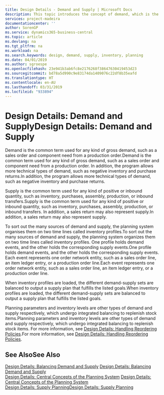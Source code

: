 ```yaml
---
title: Design Details - Demand and Supply | Microsoft Docs
description: This topic introduces the concept of demand, which is the common term used for any kind of gross demand, such as a sales order and component need from a production order.
services: project-madeira
documentationcenter: ''
author: SorenGP
ms.service: dynamics365-business-central
ms.topic: article
ms.devlang: na
ms.tgt_pltfrm: na
ms.workload: na
ms.search.keywords: design, demand, supply, inventory, planning
ms.date: 04/01/2019
ms.author: sgroespe
ms.openlocfilehash: 23e941b3ab6fc8e2176268f38647630419453d23
ms.sourcegitcommit: bd78a5d990c9e83174da1409076c22df8b35eafd
ms.translationtype: HT
ms.contentlocale: en-AU
ms.lasthandoff: 03/31/2019
ms.locfileid: "933894"
---
```

# <a name="design-details-demand-and-supply"></a><span data-ttu-id="24166-103">Design Details: Demand and Supply</span><span class="sxs-lookup"><span data-stu-id="24166-103">Design Details: Demand and Supply</span></span>
<span data-ttu-id="24166-104">Demand is the common term used for any kind of gross demand, such as a sales order and component need from a production order.</span><span class="sxs-lookup"><span data-stu-id="24166-104">Demand is the common term used for any kind of gross demand, such as a sales order and component need from a production order.</span></span> <span data-ttu-id="24166-105">In addition, the program allows more technical types of demand, such as negative inventory and purchase returns.</span><span class="sxs-lookup"><span data-stu-id="24166-105">In addition, the program allows more technical types of demand, such as negative inventory and purchase returns.</span></span>  
  
<span data-ttu-id="24166-106">Supply is the common term used for any kind of positive or inbound quantity, such as inventory, purchases, assembly, production, or inbound transfers.</span><span class="sxs-lookup"><span data-stu-id="24166-106">Supply is the common term used for any kind of positive or inbound quantity, such as inventory, purchases, assembly, production, or inbound transfers.</span></span> <span data-ttu-id="24166-107">In addition, a sales return may also represent supply.</span><span class="sxs-lookup"><span data-stu-id="24166-107">In addition, a sales return may also represent supply.</span></span>  
  
<span data-ttu-id="24166-108">To sort out the many sources of demand and supply, the planning system organises them on two time lines called inventory profiles.</span><span class="sxs-lookup"><span data-stu-id="24166-108">To sort out the many sources of demand and supply, the planning system organizes them on two time lines called inventory profiles.</span></span> <span data-ttu-id="24166-109">One profile holds demand events, and the other holds the corresponding supply events.</span><span class="sxs-lookup"><span data-stu-id="24166-109">One profile holds demand events, and the other holds the corresponding supply events.</span></span> <span data-ttu-id="24166-110">Each event represents one order network entity, such as a sales order line, an item ledger entry, or a production order line.</span><span class="sxs-lookup"><span data-stu-id="24166-110">Each event represents one order network entity, such as a sales order line, an item ledger entry, or a production order line.</span></span>  
  
<span data-ttu-id="24166-111">When inventory profiles are loaded, the different demand-supply sets are balanced to output a supply plan that fulfills the listed goals.</span><span class="sxs-lookup"><span data-stu-id="24166-111">When inventory profiles are loaded, the different demand-supply sets are balanced to output a supply plan that fulfills the listed goals.</span></span>  
  
<span data-ttu-id="24166-112">Planning parameters and inventory levels are other types of demand and supply respectively, which undergo integrated balancing to replenish stock items.</span><span class="sxs-lookup"><span data-stu-id="24166-112">Planning parameters and inventory levels are other types of demand and supply respectively, which undergo integrated balancing to replenish stock items.</span></span> <span data-ttu-id="24166-113">For more information, see [Design Details: Handling Reordering Policies](design-details-handling-reordering-policies.md).</span><span class="sxs-lookup"><span data-stu-id="24166-113">For more information, see [Design Details: Handling Reordering Policies](design-details-handling-reordering-policies.md).</span></span>  
  
## <a name="see-also"></a><span data-ttu-id="24166-114">See Also</span><span class="sxs-lookup"><span data-stu-id="24166-114">See Also</span></span>  
<span data-ttu-id="24166-115">[Design Details: Balancing Demand and Supply](design-details-balancing-demand-and-supply.md) </span><span class="sxs-lookup"><span data-stu-id="24166-115">[Design Details: Balancing Demand and Supply](design-details-balancing-demand-and-supply.md) </span></span>  
<span data-ttu-id="24166-116">[Design Details: Central Concepts of the Planning System](design-details-central-concepts-of-the-planning-system.md) </span><span class="sxs-lookup"><span data-stu-id="24166-116">[Design Details: Central Concepts of the Planning System](design-details-central-concepts-of-the-planning-system.md) </span></span>  
[<span data-ttu-id="24166-117">Design Details: Supply Planning</span><span class="sxs-lookup"><span data-stu-id="24166-117">Design Details: Supply Planning</span></span>](design-details-supply-planning.md)